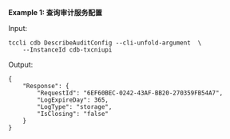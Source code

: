 **Example 1: 查询审计服务配置**



Input: 

```
tccli cdb DescribeAuditConfig --cli-unfold-argument  \
    --InstanceId cdb-txcniupi
```

Output: 
```
{
    "Response": {
        "RequestId": "6EF60BEC-0242-43AF-BB20-270359FB54A7",
        "LogExpireDay": 365,
        "LogType": "storage",
        "IsClosing": "false"
    }
}
```


